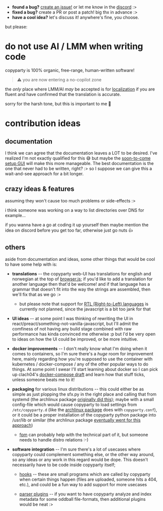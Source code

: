 * **found a bug?** [create an issue!](https://github.com/9001/copyparty/issues) or let me know in the [discord](https://discord.gg/25J8CdTT6G) :>
* **fixed a bug?** create a PR or post a patch! big thx in advance :>
* **have a cool idea?** let's discuss it! anywhere's fine, you choose.

but please:



# do not use AI / LMM when writing code

copyparty is 100% organic, free-range, human-written software!

> ⚠ you are now entering a no-copilot zone

the *only* place where LMM/AI *may* be accepted is for [localization](https://github.com/9001/copyparty/tree/hovudstraum/docs/rice#translations) if you are fluent and have confirmed that the translation is accurate.

sorry for the harsh tone, but this is important to me 🙏



# contribution ideas


## documentation

I think we can agree that the documentation leaves a LOT to be desired. I've realized I'm not exactly qualified for this 😅 but maybe the [soon-to-come setup GUI](https://github.com/9001/copyparty/issues/57) will make this more manageable. The best documentation is the one that never had to be written, right? :> so I suppose we can give this a wait-and-see approach for a bit longer.


## crazy ideas & features

assuming they won't cause too much problems or side-effects :> 

i think someone was working on a way to list directories over DNS for example...

if you wanna have a go at coding it up yourself then maybe mention the idea on discord before you get too far, otherwise just go nuts 👍


## others

aside from documentation and ideas, some other things that would be cool to have some help with is:

* **translations** -- the copyparty web-UI has translations for english and norwegian at the top of [browser.js](https://github.com/9001/copyparty/blob/hovudstraum/copyparty/web/browser.js); if you'd like to add a translation for another language then that'd be welcome! and if that language has a grammar that doesn't fit into the way the strings are assembled, then we'll fix that as we go :>

  * but please note that support for [RTL (Right-to-Left) languages](https://en.wikipedia.org/wiki/Right-to-left_script) is currently not planned, since the javascript is a bit too jank for that

* **UI ideas** -- at some point I was thinking of rewriting the UI in react/preact/something-not-vanilla-javascript, but I'll admit the comfiness of not having any build stage combined with raw performance has kinda convinced me otherwise :p but I'd be very open to ideas on how the UI could be improved, or be more intuitive.

* **docker improvements** -- I don't really know what I'm doing when it comes to containers, so I'm sure there's a *huge* room for improvement here, mainly regarding how you're supposed to use the container with kubernetes / docker-compose / any of the other popular ways to do things. At some point I swear I'll start learning about docker so I can pick up clach04's [docker-compose draft](https://github.com/9001/copyparty/issues/38) and learn how that stuff ticks, unless someone beats me to it!

* **packaging** for various linux distributions -- this could either be as simple as just plopping the sfx.py in the right place and calling that from systemd (the archlinux package [originally did this](https://github.com/9001/copyparty/pull/18)); maybe with a small config-file which would cause copyparty to load settings from `/etc/copyparty.d` (like the [archlinux package](https://github.com/9001/copyparty/tree/hovudstraum/contrib/package/arch) does with `copyparty.conf`), or it could be a proper installation of the copyparty python package into /usr/lib or similar (the archlinux package [eventually went for this approach](https://github.com/9001/copyparty/pull/26))

  * [fpm](https://github.com/jordansissel/fpm) can probably help with the technical part of it, but someone needs to handle distro relations :-)

* **software integration** -- I'm sure there's a lot of usecases where copyparty could complement something else, or the other way around, so any ideas or any work in this regard would be dope. This doesn't necessarily have to be code inside copyparty itself;

  * [hooks](https://github.com/9001/copyparty/tree/hovudstraum/bin/hooks) -- these are small programs which are called by copyparty when certain things happen (files are uploaded, someone hits a 404, etc.), and could be a fun way to add support for more usecases

  * [parser plugins](https://github.com/9001/copyparty/tree/hovudstraum/bin/mtag) -- if you want to have copyparty analyze and index metadata for some oddball file-formats, then additional plugins would be neat :>
